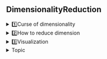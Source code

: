 ## DimensionalityReduction
 <details>
 <summary>1️⃣Curse of dimensionality</summary>
   <br>
  
 **📍Curse of dimentionality**
 
  -  Harder to visualize or see structure of 
  -  Hard to search in high dimension (more runtime)
  -  Need more data to get a good estimation of the data
 
 **📍To combat the curse of dimensionality**
 
 - **🌱Feature selection**: Keep only "Good" features
     - Drop features having missing values
     - Drop low variace column (a feature that is a constant)
     - Drop the feature by using forward (increase one by one feature) and backward (decrease one by one feature) elimination 

     > **Pro:** Useful when the user wants to know which feature matters

     > **Con:** Hard to select good features automatically

   **NOTE of Feature Selection** <br>

   0. Ask domain expertise which feature matters
   1. Use in Hackathon level (time limit days-a week), don't recommend to use in        other cases
   2. Proper methods for feature selection
       - Choose algorithms that handles high dimension well and do selection as a       by product ex Regression with L1 regularization (dan't same as L1 loss),          Tree-based classifiers (random forest, XGBoost)
       - Generic Algorithm: Optimization method, has objective and decision             variable that we want to change (Natural Selection), this algorithm also          can use for tuning hyperparameters in a neural network, and tuning                augmentation algorithms 
   
  -  **🌱Feature transformation (Feature extraction)**: Transform the original features into a smaller set of features, New features come from the combination of old features (Greedy algorithm)

             F(x1,x2,...,x10) --> (y1, y2)

     > **Pro:** more powerful

     > **Con:** harder to interpret the model

Before doing feature transformation, recommend to revise **Linear Algebra**, which has following importantant topics in the below topics


  -  **🌱Important Linear Algebra Concepts**:


**<li> 1. Matrix as a sequence of column vectors</li>**
        
  <img width="500" src="https://github.com/RadchaneepornC/DataScience-MachineLearning/blob/main/Images/LinearAlgebra_matrix1.png" style="display: block; margin-left: auto; margin-right: auto;">

  <img width="500" src="https://github.com/RadchaneepornC/DataScience-MachineLearning/blob/main/Images/LinearAlgebra_matrix2.png" style="display: block; margin-left: auto; margin-right: auto;">

  Fig: visualise matrix multiplication as a sequence of column vectors [source](https://www.youtube.com/watch?v=kYB8IZa5AuE&list=PLZHQObOWTQDPD3MizzM2xVFitgF8hE_ab&index=5)

  **<li> 2. View Eigendecomposition(ED) and Singular Value Decomposition (SVD) as rotations and stretches</li>**

  **<li> 3.Change basis from x,y coordinates to be on u by using PROJECTION</li>**
since we will use the concept of projection to project of each feature to the matrix and 
then maximize the variance after projection using 

                                 argmaxVar(wTx)


subject to the constraint that w is a unit vector. This maximization ensures that the chosen principal component (direction) captures the most significant variance present in the data




   


  
  **<li> 4.Covariance Matrix</li>**
          1. symmetric: real eigen values, eigen vectors are matually orthogonal 
          2. positive semi-definite(Convex function): semi because sometimes the variance can be zero, eigen              values are nonnegative
          3. positive definite: eigen values are positive --> garantee invertible

There are two aspects which has the same meaning: 

**Aspect I)** given a set of features as Random variables (RVs) 
**Aspect II)** see each data points as vector and go to cross product, minute mean, and  average
Covariance maxtrix in term of the vector view
- column of matrix stands for each vector of data point
- row of matrix stands for each feature
  




  **📍Goals of dimentional reduction**
  -  For better machine learning models
  -  For data visualization
 
</details>

<details>
 <summary>2️⃣How to reduce dimension</summary>
 <br>  
 
 **<li>📍Principle Component Analysis: PCA(unsupervised)</li>** solve Eigenvector ordered by Eigen value
             
  - goal: reduce dimension, but remain information
  - min dimensions = N train data 
       
   but not suit for classification problem, for this, use LCA instead
   
 **<li>📍LCA(supervised)</li>** got normalized Eigenvector
    
   - goal for classification
   - min dimensions = C-1 


</details>

 
 <details>
 <summary>3️⃣Visualization</summary>
   <br>
</details>
 
</details>

<details>
<summary>Topic
</summary>
 abcd
          <ul><details><summary>Subtopics</summary> </details></ul>
          <ul><details><summary>Subtopics</summary></details></ul>
 
</details>
